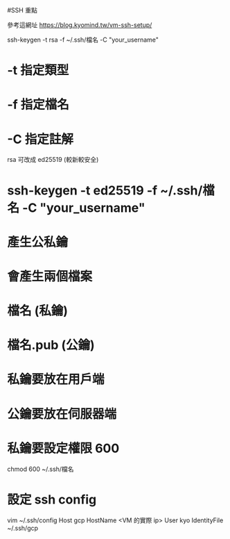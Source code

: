 #SSH 重點

參考這網址
https://blog.kyomind.tw/vm-ssh-setup/



ssh-keygen -t rsa -f ~/.ssh/檔名 -C "your_username"
# -t 指定類型
# -f 指定檔名
# -C 指定註解
rsa 可改成 ed25519 (較新較安全)
# ssh-keygen -t ed25519 -f ~/.ssh/檔名 -C "your_username"
# 產生公私鑰
# 會產生兩個檔案
# 檔名 (私鑰)
# 檔名.pub (公鑰)
# 私鑰要放在用戶端
# 公鑰要放在伺服器端
# 私鑰要設定權限 600
chmod 600 ~/.ssh/檔名
# 設定 ssh config
vim ~/.ssh/config
Host gcp
    HostName <VM 的實際 ip>
    User kyo
    IdentityFile ~/.ssh/gcp
